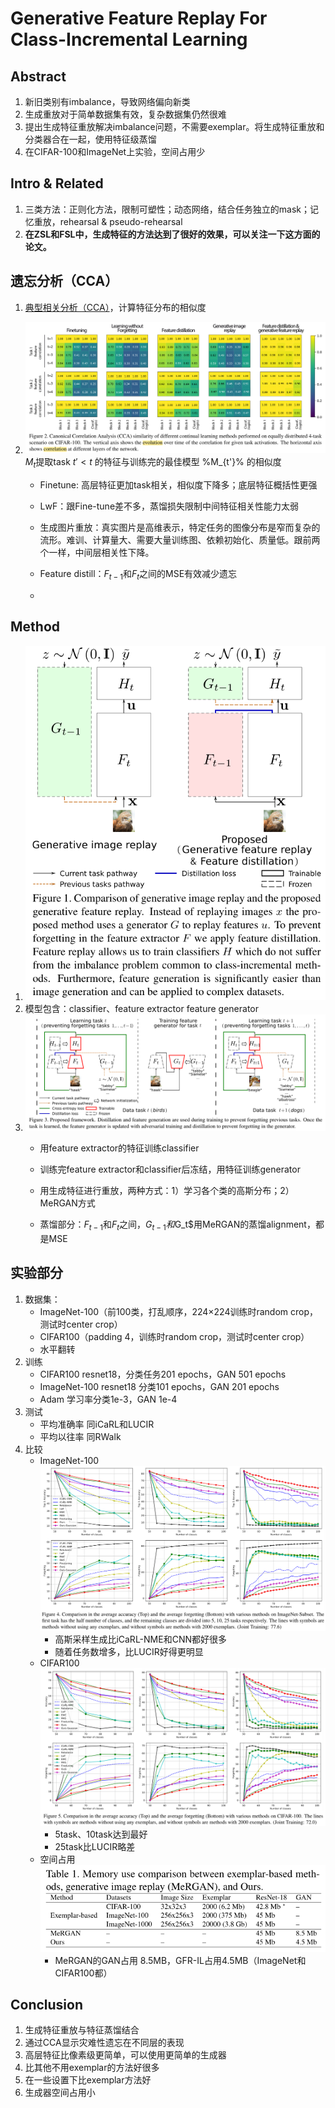 # Generative Feature Replay For Class-Incremental Learning

## Abstract
1. 新旧类别有imbalance，导致网络偏向新类
2. 生成重放对于简单数据集有效，复杂数据集仍然很难
3. 提出生成特征重放解决imbalance问题，不需要exemplar。将生成特征重放和分类器合在一起，使用特征级蒸馏
4. 在CIFAR-100和ImageNet上实验，空间占用少

## Intro & Related
1. 三类方法：正则化方法，限制可塑性；动态网络，结合任务独立的mask；记忆重放，rehearsal & pseudo-rehearsal
2. **在ZSL和FSL中，生成特征的方法达到了很好的效果，可以关注一下这方面的论文。**

## 遗忘分析（CCA）
1. [典型相关分析（CCA）](https://zhuanlan.zhihu.com/p/52110862)，计算特征分布的相似度
2. ![GFR-IL_figure2](GFR-IL_figure2.png?raw=true "CCA")
    $M_t$提取task $t'<t$ 的特征与训练完的最佳模型 %M_{t'}% 的相似度

    - Finetune: 高层特征更加task相关，相似度下降多；底层特征概括性更强

    - LwF：跟Fine-tune差不多，蒸馏损失限制中间特征相关性能力太弱

    - 生成图片重放：真实图片是高维表示，特定任务的图像分布是窄而复杂的流形。难训、计算量大、需要大量训练图、依赖初始化、质量低。跟前两个一样，中间层相关性下降。
    
    - Feature distill：$F_{t-1}$和$F_t$之间的MSE有效减少遗忘

    - 

## Method
1. ![method](GFR-IL_figure1.png?raw=true "feature replay")
2. 模型包含：classifier、feature extractor feature generator
3. ![framework](GFR-IL_figure3.png?rwa=true "framework of GFR-IL")
    - 用feature extractor的特征训练classifier
    
    - 训练完feature extractor和classifier后冻结，用特征训练generator

    - 用生成特征进行重放，两种方式：1）学习各个类的高斯分布；2）MeRGAN方式

    - 蒸馏部分：$F_{t-1}$和$F_t$之间，$G_{t-1}和$G_t$用MeRGAN的蒸馏alignment，都是MSE


## 实验部分
1. 数据集：
    - ImageNet-100（前100类，打乱顺序，224×224训练时random crop，测试时center crop）
    - CIFAR100（padding 4，训练时random crop，测试时center crop）
    - 水平翻转
2. 训练
    - CIFAR100 resnet18，分类任务201 epochs，GAN 501 epochs
    - ImageNet-100 resnet18 分类101 epochs，GAN 201 epochs
    - Adam 学习率分类1e-3，GAN 1e-4
3. 测试
    - 平均准确率 同iCaRL和LUCIR
    - 平均以往率 同RWalk
4. 比较
    - ImageNet-100 ![实验1](GFR-IL_figure4.png?raw=true "imagenet-100")
        - 高斯采样生成比iCaRL-NME和CNN都好很多
        - 随着任务数增多，比LUCIR好得更明显
    - CIFAR100 ![实验2](GFR-IL_figure5.png?raw=true "cifar-100")
        - 5task、10task达到最好
        - 25task比LUCIR略差
    - 空间占用 ![实验3](GFR-IL_table1.png?raw=true "storage")
        - MeRGAN的GAN占用 8.5MB，GFR-IL占用4.5MB（ImageNet和CIFAR100都）

## Conclusion
1. 生成特征重放与特征蒸馏结合
2. 通过CCA显示灾难性遗忘在不同层的表现
3. 高层特征比像素级更简单，可以使用更简单的生成器
4. 比其他不用exemplar的方法好很多
5. 在一些设置下比exemplar方法好
6. 生成器空间占用小